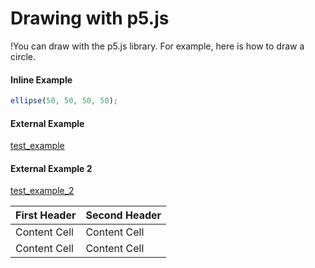 # Drawing with p5.js

!You can draw with the p5.js library. For example, here is how to draw a circle.

#### Inline Example

```javascript
ellipse(50, 50, 50, 50);
```

#### External Example


<a href = "test_example/sketch.js" class="p5_example show-preview show-code show-lab">test_example</a>




#### External Example 2


<a href = "test_example_2/sketch.js" class="p5_example show-lab">test_example_2</a>




First Header  | Second Header
------------- | -------------
Content Cell  | Content Cell
Content Cell  | Content Cell
